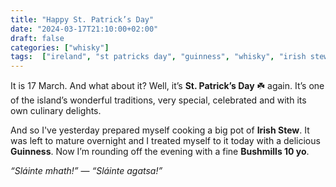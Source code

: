 ```yaml
---
title: "Happy St. Patrick’s Day"
date: "2024-03-17T21:10:00+02:00"
draft: false
categories: ["whisky"]
tags:  ["ireland", "st patricks day", "guinness", "whisky", "irish stew"]
---
```


It is 17 March. And what about it? Well, it’s **St. Patrick’s Day** ☘️ again. It’s one of the island’s wonderful traditions, very special, celebrated and with its own culinary delights.

And so I've yesterday prepared myself cooking a big pot of **Irish Stew**. It was left to mature overnight and I treated myself to it today with a delicious **Guinness**. Now I’m rounding off the evening with a fine  **Bushmills 10 yo**.

*“Sláinte mhath!”* — *“Sláinte agatsa!”*